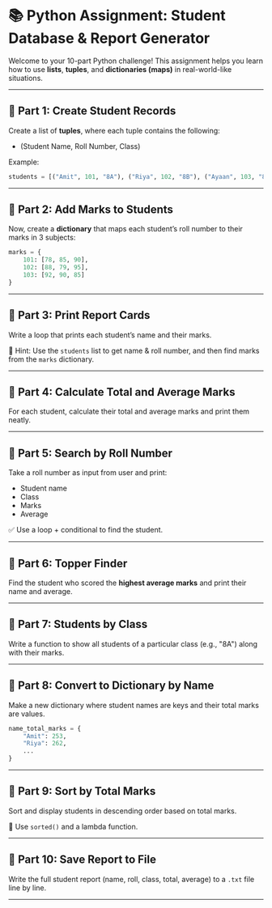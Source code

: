 
# 📚 Python Assignment: Student Database & Report Generator

Welcome to your 10-part Python challenge! This assignment helps you learn how to use **lists**, **tuples**, and **dictionaries (maps)** in real-world-like situations.

---

## 🧩 Part 1: Create Student Records
Create a list of **tuples**, where each tuple contains the following:
- (Student Name, Roll Number, Class)

Example:
```python
students = [("Amit", 101, "8A"), ("Riya", 102, "8B"), ("Ayaan", 103, "8A")]
```

---

## 🧩 Part 2: Add Marks to Students
Now, create a **dictionary** that maps each student’s roll number to their marks in 3 subjects:
```python
marks = {
    101: [78, 85, 90],
    102: [88, 79, 95],
    103: [92, 90, 85]
}
```

---

## 🧩 Part 3: Print Report Cards
Write a loop that prints each student’s name and their marks.

📝 Hint: Use the `students` list to get name & roll number, and then find marks from the `marks` dictionary.

---

## 🧩 Part 4: Calculate Total and Average Marks
For each student, calculate their total and average marks and print them neatly.

---

## 🧩 Part 5: Search by Roll Number
Take a roll number as input from user and print:
- Student name
- Class
- Marks
- Average

✅ Use a loop + conditional to find the student.

---

## 🧩 Part 6: Topper Finder
Find the student who scored the **highest average marks** and print their name and average.

---

## 🧩 Part 7: Students by Class
Write a function to show all students of a particular class (e.g., "8A") along with their marks.

---

## 🧩 Part 8: Convert to Dictionary by Name
Make a new dictionary where student names are keys and their total marks are values.

```python
name_total_marks = {
    "Amit": 253,
    "Riya": 262,
    ...
}
```

---

## 🧩 Part 9: Sort by Total Marks
Sort and display students in descending order based on total marks.

📝 Use `sorted()` and a lambda function.

---

## 🧩 Part 10: Save Report to File
Write the full student report (name, roll, class, total, average) to a `.txt` file line by line.

---

